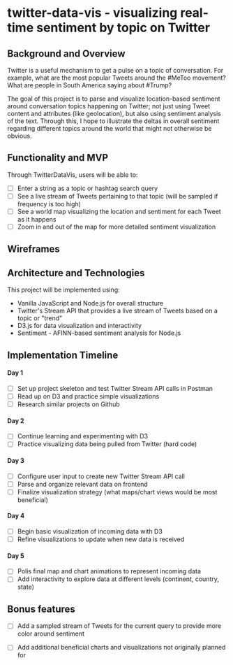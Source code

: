 # twitter-data-vis - visualizing real-time sentiment by topic on Twitter

## Background and Overview

Twitter is a useful mechanism to get a pulse on a topic of conversation. For example, what are the most popular Tweets around the #MeToo movement? What are people in South America saying about #Trump?

The goal of this project is to parse and visualize location-based sentiment around conversation topics happening on Twitter; not just using Tweet content and attributes (like geolocation), but also using sentiment analysis of the text. Through this, I hope to illustrate the deltas in overall sentiment regarding different topics around the world that might not otherwise be obvious.

## Functionality and MVP

Through TwitterDataVis, users will be able to:

- [ ] Enter a string as a topic or hashtag search query
- [ ] See a live stream of Tweets pertaining to that topic (will be sampled if frequency is too high)
- [ ] See a world map visualizing the location and sentiment for each Tweet as it happens
- [ ] Zoom in and out of the map for more detailed sentiment visualization

## Wireframes

## Architecture and Technologies

This project will be implemented using:

- Vanilla JavaScript and Node.js for overall structure
- Twitter's Stream API that provides a live stream of Tweets based on a topic or "trend"
- D3.js for data visualization and interactivity
- Sentiment - AFINN-based sentiment analysis for Node.js

## Implementation Timeline

#### Day 1
- [ ] Set up project skeleton and test Twitter Stream API calls in Postman
- [ ] Read up on D3 and practice simple visualizations
- [ ] Research similar projects on Github

#### Day 2
- [ ] Continue learning and experimenting with D3
- [ ] Practice visualizing data being pulled from Twitter (hard code)

#### Day 3
- [ ] Configure user input to create new Twitter Stream API call
- [ ] Parse and organize relevant data on frontend
- [ ] Finalize visualization strategy (what maps/chart views would be most beneficial)

#### Day 4
- [ ] Begin basic visualization of incoming data with D3
- [ ] Refine visualizations to update when new data is received

#### Day 5
- [ ] Polis final map and chart animations to represent incoming data
- [ ] Add interactivity to explore data at different levels (continent, country, state)

## Bonus features
- [ ] Add a sampled stream of Tweets for the current query to provide more color around sentiment
- [ ] Add additional beneficial charts and visualizations not originally planned for




